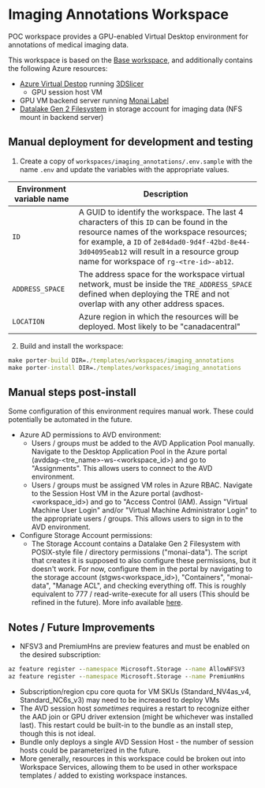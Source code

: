 # Imaging Annotations Workspace

POC workspace provides a GPU-enabled Virtual Desktop environment for annotations of medical imaging data.

This workspace is based on the [Base workspace](./base.md), and additionally contains the following Azure resources:

- [Azure Virtual Destop](https://docs.microsoft.com/en-us/azure/virtual-desktop/) running [3DSlicer](https://www.slicer.org/)
  - GPU session host VM
- GPU VM backend server running [Monai Label](https://docs.monai.io/projects/label/en/latest/index.html#)
- [Datalake Gen 2 Filesystem](https://docs.microsoft.com/en-us/azure/storage/blobs/data-lake-storage-introduction) in storage account for imaging data (NFS mount in backend server)

## Manual deployment for development and testing

1. Create a copy of `workspaces/imaging_annotations/.env.sample` with the name `.env` and update the variables with the appropriate values.

  | Environment variable name | Description |
  | ------------------------- | ----------- |
  | `ID` | A GUID to identify the workspace. The last 4 characters of this `ID` can be found in the resource names of the workspace resources; for example, a `ID` of `2e84dad0-9d4f-42bd-8e44-3d04095eab12` will result in a resource group name for workspace of `rg-<tre-id>-ab12`. |
  | `ADDRESS_SPACE` | The address space for the workspace virtual network, must be inside the `TRE_ADDRESS_SPACE` defined when deploying the TRE and not overlap with any other address spaces. |
  | `LOCATION` | Azure region in which the resources will be deployed. Most likely to be "canadacentral" |

2. Build and install the workspace:

  ```cmd
  make porter-build DIR=./templates/workspaces/imaging_annotations
  make porter-install DIR=./templates/workspaces/imaging_annotations
  ```

## Manual steps post-install

Some configuration of this environment requires manual work. These could potentially be automated in the future.

- Azure AD permissions to AVD environment:
  - Users / groups must be added to the AVD Application Pool manually. Navigate to the Desktop Application Pool in the Azure portal (avddag-<tre_name>-ws-<workspace_id>) and go to "Assignments". This allows users to connect to the AVD environment.
  - Users / groups must be assigned VM roles in Azure RBAC. Navigate to the Session Host VM in the Azure portal (avdhost-<workspace_id>) and go to "Access Control (IAM). Assign "Virtual Machine User Login" and/or "Virtual Machine Administrator Login" to the appropriate users / groups. This allows users to sign in to the AVD environment.
- Configure Storage Account permissions:
  - The Storage Account contains a Datalake Gen 2 Filesystem with POSIX-style file / directory permissions ("monai-data"). The script that creates it is supposed to also configure these permissions, but it doesn't work. For now, configure them in the portal by navigating to the storage account (stgws<workspace_id>), "Containers", "monai-data", "Manage ACL", and checking everything off. This is roughly equivalent to 777 / read-write-execute for all users (This should be refined in the future). More info available [here](https://docs.microsoft.com/en-us/azure/storage/blobs/data-lake-storage-access-control).

## Notes / Future Improvements

- NFSV3 and PremiumHns are preview features and must be enabled on the desired subscription:

```cmd
az feature register --namespace Microsoft.Storage --name AllowNFSV3
az feature register --namespace Microsoft.Storage --name PremiumHns
```

- Subscription/region cpu core quota for VM SKUs (Standard_NV4as_v4, Standard_NC6s_v3) may need to be increased to deploy VMs
- The AVD session host *sometimes* requires a restart to recognize either the AAD join or GPU driver extension (might be whichever was installed last). This restart could be built-in to the bundle as an install step, though this is not ideal.
- Bundle only deploys a single AVD Session Host - the number of session hosts could be parameterized in the future.
- More generally, resources in this workspace could be broken out into Workspace Services, allowing them to be used in other workspace templates / added to existing workspace instances.
